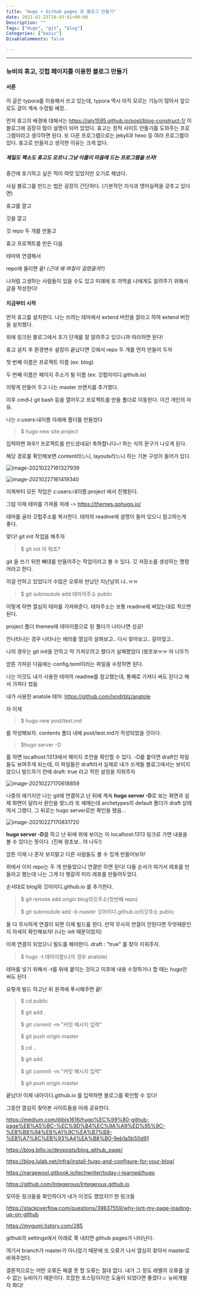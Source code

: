 ```yaml
---
title: "Hugo + Github pages 로 블로그 만들기"
date: 2021-02-25T16:43:01+09:00
Description: ""
Tags: ["Hugo", "git", "blog"]
Categories: ["basic"]
DisableComments: false

---
```


---
### 뉴비의 휴고, 깃헙 페이지를 이용한 블로그 만들기

#### 서론

이 글은 typora를 이용해서 쓰고 있는데, typora 역시 아직 모르는 기능이 많아서 앞으로도 글이 계속 수정될 예정..

먼저 휴고의 배경에 대해서는 https://ialy1595.github.io/post/blog-construct-1/ 이 블로그에 굉장히 많이 설명이 되어 있었다. 휴고는 정적 사이트 만들기를 도와주는 프로그램이라고 생각하면 된다. 또 다른 프로그램으로는 jekyll과 hexo 등 여러 프로그램이 있다. 휴고로 만들자고 생각한 이유는 크게 없다. 

##### 제킬도 헥소도 휴고도 모르니 그냥 이름이 마음에 드는 프로그램을 쓰자!

중간에 포기하고 싶은 적이 여럿 있었지만 오기로 해냈다.



사실 블로그를 만드는 법은 굉장히 간단하다. (기본적인 지식과 영어실력을 갖추고 있다면)

휴고를 깔고

깃을 깔고

깃 repo 두 개를 만들고

휴고 프로젝트를 만든 다음

테마와 연결해서

repo에 올리면 끝! *(근데 왜 며칠이 걸렸을까?)*



나처럼 고생하는 사람들이 있을 수도 있고 미래에 또 까먹을 나에게도 알려주기 위해서 글을 작성한다!



#### 지금부터 시작

먼저 휴고를 설치한다. 나는 쓰려는 테마에서 extend 버전을 깔라고 하여 extend 버전을 설치했다. 

위에 링크된 블로그에서 초기 단계를 잘 알려주고 있으니까 따라하면 된다!

휴고 설치 후 환경변수 설정이 끝났다면 깃에서 repo 두 개를 먼저 만들어 두자

첫 번째 이름은 프로젝트 이름 (ex: blog)

두 번째 이름은 페이지 주소가 될 이름 (ex: 깃헙아이디.github.io)

이렇게 만들어 두고 나는 master 브랜치를 추가했다. 



이후 cmd나 git bash 등을 열어두고 프로젝트를 만들 폴더로 이동한다. 이건 개인의 자유. 

나는 c:users:내이름 아래에 폴더를 만들었다

> $ hugo new site project

입력하면 와우!! 프로젝트를 만드셨네요! 축하합니다~! 하는 식의 문구가 나오게 된다.

해당 경로를 확인해보면 content라느니, layouts라느니 하는 기본 구성이 들어가 있다. 

![image-20210227161327939](../../static/images/image-20210227161327939.png)

![image-20210227161419340](../../static/images/image-20210227161419340.png)

이제부터 모든 작업은 c:users:내이름:project 에서 진행된다.

그럼 이제 테마를 가져올 차례 -> https://themes.gohugo.io/

테마를 골라 깃헙주소를 복사한다. 테마의 readme에 설명이 들어 있으니 참고하는게 좋다.

맞다! git init 작업을 해주자

> $ git init 이 뭐죠? 

git 을 쓰기 위한 뼈대를 만들어주는 작업이라고 볼 수 있다. 깃 저장소를 생성하는 명령어라고 한다.

이걸 안하고 있었다가 수많은 오류와 만났던 지난날의 나..ㅠㅠ



> $ git submodule add 테마의주소  public

이렇게 하면 열심히 테마를 가져와준다. 테마주소는 보통 readme에 써있는대로 적으면 된다.

project 폴더 themes에 테마이름으로 된 폴더가 나타나면 성공!

안나타나는 경우 나타나는 에러를 열심히 살펴보고.. 다시 찾아보고.. 갈아엎고..

나의 경우는 git init을 안하고 막 가져오려고 했다가 실패했었다 (왕초보ㅠㅠ 야 너두?)



암튼 가져온 다음에는 config.toml이라는 파일을 수정하면 된다.

나는 이것도 내가 사용한 테마의 readme를 참고했는데, 통째로 가져다 써도 된다고 해서 가져다 썼음

내가 사용한 anatole 테마: https://github.com/lxndrblz/anatole



자 이제 

> $ hugo new post/test.md 

를 작성해보자. contents 폴더 내에 post/test.md가 작성되었을 것이다. 

> $hugo server -D

를 하면 localhost:1313에서 페이지 초안을 확인할 수 있다. -D를 붙이면 draft인 파일들도 보여주게 되는데, 이 파일들은 draft라서 실제로 내가 쓰게될 블로그에서는 보이지 않으니 빌드하기 전에 draft: true 라고 적힌 설정을 지워주자

![image-20210227170618859](../../static/images/image-20210227170618859.png)

나중의 얘기지만 나는 git에 연결하고 난 뒤에 계속 **hugo server -D**로 보는 화면과 실제 화면이 달라서 원인을 찾느라 또 헤매는데 archetypes의 default 폴더가 draft 상태여서 그랬다. 그 뒤로는 hugo server로만 확인을 했음... 

![image-20210227170831720](../../static/images/image-20210227170831720.png)

**hugo server -D**를 하고 난 뒤에 위에 보이는 이 localhost:1313 링크로 가면 내용을 볼 수 있다는 뜻이다.  (진짜 왕초보.. 야 나두!)



암튼 이제 나 혼자 보지말고 다른 사람들도 볼 수 있게 만들어보자!

위에서 이미 repo는 두 개 만들었으니 연결만 하면 된다! 다들 순서가 여기서 레포를 만들라고 했는데 나는 그게 더 헷갈려 미리 레포를 만들어두었다.

순서대로 blog와 깃아이디.github.io 를 추가한다.

> $ git remote add origin blog의깃주소(첫번째 repo)
>
> $ git submodule add -b master 깃아이디.github.io의깃주소 public

둘 다 무사하게 연결이 되면 이제 빌드를 한다. 만약 무사히 연결이 안된다면 무엇때문인지 자세히 확인해보자! (나는 init 때문이었지)

이제 연결이 되었으니 빌드를 해야한다. draft : "true" 를 찾아 지워주자.

> $ hugo -t 테마이름(나의 경우 anatole)

테마를 넣기 위해서 -t를 뒤에 붙이는 것이고 이후에 내용 수정하거나 할 때는 hugo만 써도 된다

요렇게 빌드 하고난 뒤 원격에 푸시해주면 끝!

> $ cd public
>
> $ git add .
>
> $ git commit -m "커밋 메시지 입력"
>
> $ git push origin master
>
> $ cd ..
>
> $ git add .
>
> $ git commit -m "커밋 메시지 입력"
>
> $ git push origin master



끝났다! 이제 내아이디.github.io 를 입력하면 블로그를 확인할 수 있다!



그동안 열심히 찾아본 사이트들을 아래 공유한다.

https://medium.com/@bjs1616/hugo%EC%99%80-github-page%EB%A5%BC-%EC%9D%B4%EC%9A%A9%ED%95%9C-%EB%B8%94%EB%A1%9C%EA%B7%B8-%EB%A7%8C%EB%93%A4%EA%B8%B0-9eb1a5b50d91

https://blog.billo.io/devposts/blog_github_page/

https://blog.lulab.net/infra/install-hugo-and-configure-for-your-blog/

https://naraewool.gitbook.io/techwriter/today-i-learned/hugo

https://github.com/Integerous/Integerous.github.io



모아둔 링크들을 확인하다가 내가 이것도 했었지!!! 한 링크들

https://stackoverflow.com/questions/39837559/why-isnt-my-page-loading-up-on-github

https://mygumi.tistory.com/285

github의 settings에서 아래로 쭉 내리면 github pages가 나타난다. 

여기서 branch가 master가 아니었기 때문에 또 오류가 나서 열심히 찾아서 master로 바꿔주었다.



결론적으로는 어떤 오류든 해결 못 할 오류는 절대 없다. 내가 그 정도 레벨의 오류를 낼 수 없는 뉴비이기 때문이다. 조잡한 포스팅이지만 도움이 되었다면 좋겠다☺ 뉴비개발자 화댜!